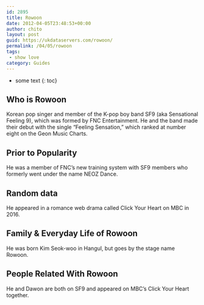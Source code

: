 ```yaml
---
id: 2895
title: Rowoon
date: 2012-04-05T23:48:53+00:00
author: chito
layout: post
guid: https://ukdataservers.com/rowoon/
permalink: /04/05/rowoon
tags:
 - show love
category: Guides
---
```


* some text
{: toc}
          
          
## Who is  Rowoon
                  
                  
                  
Korean pop singer and member of the K-pop boy band SF9 (aka Sensational Feeling 9), which was formed by FNC Entertainment. He and the band made their debut with the single &#8220;Feeling Sensation,&#8221; which ranked at number eight on the Geon Music Charts.
                  
                
                
                
## Prior to Popularity 
                  
                  
                  
He was a member of FNC&#8217;s new training system with SF9 members who formerly went under the name NEOZ Dance.
                  
                
                
                
## Random data 
                  
                  
                  
He appeared in a romance web drama called Click Your Heart on MBC in 2016.
                  
                
                
                
## Family & Everyday Life of Rowoon
                  
                  
                  
He was born Kim Seok-woo in Hangul, but goes by the stage name Rowoon. 
                  
                
                
                
## People Related With  Rowoon
                  
                  
                  
He and Dawon are both on SF9 and appeared on MBC&#8217;s Click Your Heart together.
                  
                
              
            
          
          
          
    
    
  
